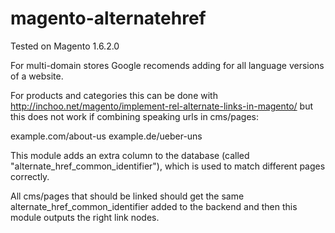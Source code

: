 magento-alternatehref
=====================

Tested on Magento 1.6.2.0

For multi-domain stores Google recomends adding <link rel="alternate" hreflang="en" href="<link>" /> for all language versions 
of a website.

For products and categories this can be done with http://inchoo.net/magento/implement-rel-alternate-links-in-magento/ but this does not work if combining speaking urls in cms/pages:

example.com/about-us
example.de/ueber-uns

This module adds an extra column to the database (called "alternate_href_common_identifier"), which is used to match different pages correctly.

All cms/pages that should be linked should get the same alternate_href_common_identifier added to the backend and then this module outputs the right link nodes.
